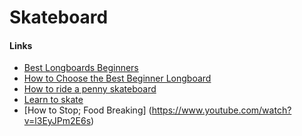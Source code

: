 Skateboard
==========

#### Links

-	[Best Longboards Beginners](https://longboardbrand.com/best-longboards-beginners)
-	[How to Choose the Best Beginner Longboard](https://www.youtube.com/watch?v=93Qd0aNAmuw)
-	[How to ride a penny skateboard](https://youtu.be/12-d4Tbs1XU)
-	[Learn to skate](https://www.youtube.com/playlist?list=PL34F060CE1BA3E968)
- [How to Stop; Food Breaking] (https://www.youtube.com/watch?v=l3EyJPm2E6s)
